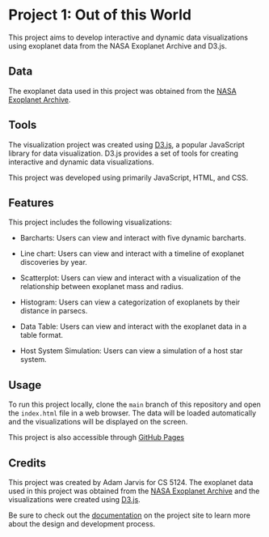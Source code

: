 # Project 1: Out of this World

This project aims to develop interactive and dynamic data visualizations using exoplanet data from the NASA Exoplanet Archive and D3.js.

## Data

The exoplanet data used in this project was obtained from the [NASA Exoplanet Archive](https://exoplanetarchive.ipac.caltech.edu/).

## Tools

The visualization project was created using [D3.js](https://d3js.org/), a popular JavaScript library for data visualization. D3.js provides a set of tools for creating interactive and dynamic data visualizations.

This project was developed using primarily JavaScript, HTML, and CSS.

## Features

This project includes the following visualizations:

- Barcharts: Users can view and interact with five dynamic barcharts.

- Line chart: Users can view and interact with a timeline of exoplanet discoveries by year.

- Scatterplot: Users can view and interact with a visualization of the relationship between exoplanet mass and radius.

- Histogram: Users can view a categorization of exoplanets by their distance in parsecs.

- Data Table: Users can view and interact with the exoplanet data in a table format.

- Host System Simulation: Users can view a simulation of a host star system.

## Usage

To run this project locally, clone the `main` branch of this repository and open the `index.html` file in a web browser. The data will be loaded automatically and the visualizations will be displayed on the screen.

This project is also accessible through [GitHub Pages](http://jarvisar.github.io/datavis-project1)

## Credits

This project was created by Adam Jarvis for CS 5124. The exoplanet data used in this project was obtained from the [NASA Exoplanet Archive](https://exoplanetarchive.ipac.caltech.edu/) and the visualizations were created using [D3.js](https://d3js.org/).

Be sure to check out the [documentation](https://sites.google.com/view/adam-jarvis/out-of-this-world) on the project site to learn more about the design and development process.
